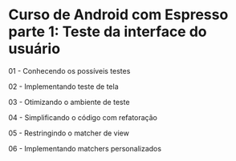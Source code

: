 # Curso de Android com Espresso parte 1: Teste da interface do usuário

01 - Conhecendo os possíveis testes

02 - Implementando teste de tela

03 - Otimizando o ambiente de teste

04 - Simplificando o código com refatoração

05 - Restringindo o matcher de view

06 - Implementando matchers personalizados

